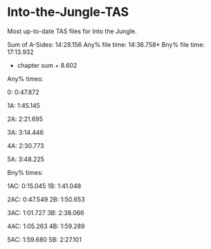 # Into-the-Jungle-TAS
Most up-to-date TAS files for Into the Jungle.

Sum of A-Sides:    14:28.156
Any% file time:    14:36.758*
Bny% file time:    17:13.932
* chapter sum + 8.602

Any% times:

0:  0:47.872

1A: 1:45.145

2A: 2:21.695

3A: 3:14.446

4A: 2:30.773

5A: 3:48.225


Bny% times:

1AC: 0:15.045
1B:  1:41.048

2AC: 0:47.549
2B:  1:50.653

3AC: 1:01.727
3B:  2:38.066

4AC: 1:05.263
4B:  1:59.289

5AC: 1:59.680
5B:  2:27.101